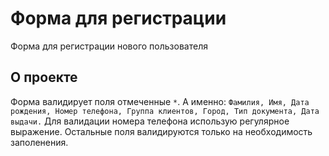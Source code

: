# Форма для регистрации

Форма для регистрации нового пользователя

## О проекте

Форма валидирует поля отмеченные `*`. А именно: `Фамилия, Имя, Дата рождения, Номер телефона, Группа клиентов, Город, Тип документа, Дата выдачи.` Для валидации номера телефона использую регулярное выражение. Остальные поля валидируются только на необходимость заполенения.
